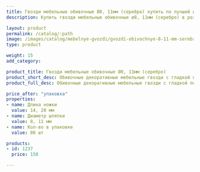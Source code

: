 ```yaml
---
title: Гвозди мебельные обивочные Ø8, 11мм (серебро) купить по лучшей цене с доставкой - Поролоныч
description: Купить гвозди мебельные обивочные ø8, 11мм (серебро) в розницу с доставкой по Москве в интернет-магазине Поролоныча.

layout: product
permalink: /catalog/:path
image: /images/catalog/mebelnye-gvozdi/gvozdi-obivochnye-8-11-mm-serebro-01_1600w.jpg
type: product

weight: 15
add_category: 

product_title: Гвозди мебельные обивочные Ø8, 11мм (серебро)
product_short_desc: Обивочные декоративные мебельные гвозди с гладкой поверхностью. Цвет - серебро.
product_full_desc: Обивочные декоративные мебельные гвозди с гладкой поверхностью. Цвет - серебро.

price_after: "упаковка"
properties:
- name: Длина ножки
  value: 14, 20 мм
- name: Диаметр шляпки
  value: 8, 11 мм
- name: Кол-во в упаковке
  value: 80 шт

products:
- id: 1237
  price: 150

---
```

